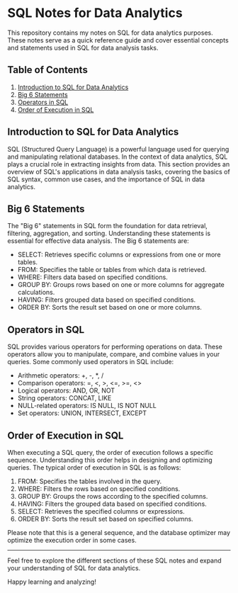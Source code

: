 # SQL Notes for Data Analytics

This repository contains my notes on SQL for data analytics purposes. These notes serve as a quick reference guide and cover essential concepts and statements used in SQL for data analysis tasks.

## Table of Contents

1. [Introduction to SQL for Data Analytics](#introduction-to-sql-for-data-analytics)
2. [Big 6 Statements](#big-6-statements)
3. [Operators in SQL](#operators-in-sql)
4. [Order of Execution in SQL](#order-of-execution-in-sql)

## Introduction to SQL for Data Analytics

SQL (Structured Query Language) is a powerful language used for querying and manipulating relational databases. In the context of data analytics, SQL plays a crucial role in extracting insights from data. This section provides an overview of SQL's applications in data analysis tasks, covering the basics of SQL syntax, common use cases, and the importance of SQL in data analytics.

## Big 6 Statements

The "Big 6" statements in SQL form the foundation for data retrieval, filtering, aggregation, and sorting. Understanding these statements is essential for effective data analysis. The Big 6 statements are:

- SELECT: Retrieves specific columns or expressions from one or more tables.
- FROM: Specifies the table or tables from which data is retrieved.
- WHERE: Filters data based on specified conditions.
- GROUP BY: Groups rows based on one or more columns for aggregate calculations.
- HAVING: Filters grouped data based on specified conditions.
- ORDER BY: Sorts the result set based on one or more columns.

## Operators in SQL

SQL provides various operators for performing operations on data. These operators allow you to manipulate, compare, and combine values in your queries. Some commonly used operators in SQL include:

- Arithmetic operators: +, -, *, /
- Comparison operators: =, <, >, <=, >=, <>
- Logical operators: AND, OR, NOT
- String operators: CONCAT, LIKE
- NULL-related operators: IS NULL, IS NOT NULL
- Set operators: UNION, INTERSECT, EXCEPT

## Order of Execution in SQL

When executing a SQL query, the order of execution follows a specific sequence. Understanding this order helps in designing and optimizing queries. The typical order of execution in SQL is as follows:

1. FROM: Specifies the tables involved in the query.
2. WHERE: Filters the rows based on specified conditions.
3. GROUP BY: Groups the rows according to the specified columns.
4. HAVING: Filters the grouped data based on specified conditions.
5. SELECT: Retrieves the specified columns or expressions.
6. ORDER BY: Sorts the result set based on specified columns.

Please note that this is a general sequence, and the database optimizer may optimize the execution order in some cases.

---

Feel free to explore the different sections of these SQL notes and expand your understanding of SQL for data analytics.

Happy learning and analyzing!

